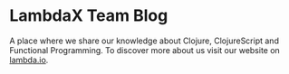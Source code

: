 # LambdaX Team Blog

A place where we share our knowledge about Clojure, ClojureScript and Functional Programming. 
To discover more about us visit our website on [lambda.io](https://lambdax.io).
